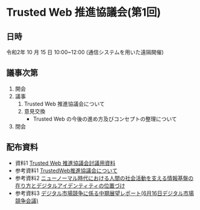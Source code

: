 # Trusted Web 推進協議会(第1回)
## 日時
令和2年 10 月 15 日 10:00~12:00
(通信システムを用いた遠隔開催)

## 議事次第
1. 開会
2. 議事
    1. Trusted Web 推進協議会について
    2. 意見交換
        - Trusted Web の今後の進め方及びコンセプトの整理について
3. 閉会

## 配布資料
- 資料1 [Trusted Web 推進協議会討議用資料](02_資料１_第一回TrustedWeb推進協議会資料.pdf)
- 参考資料1 [TrustedWeb推進協議会について](03_参考資料１_Trusted%20Web推進協議会について.pdf)
- 参考資料2 [ニューノーマル時代における人間の社会活動を支える情報基盤の在り方とデジタルアイデンティティの位置づけ](04_参考資料２_ニューノーマル時代における人間の社会活動を支える情報基盤の在り方とデジタルアイデンティティの位置づけ.pdf)
- 参考資料3 [デジタル市場競争に係る中期展望レポート(6月16日デジタル市場競争会議)](05_参考資料３_デジタル市場競争に係る中期展望レポート.pdf)
